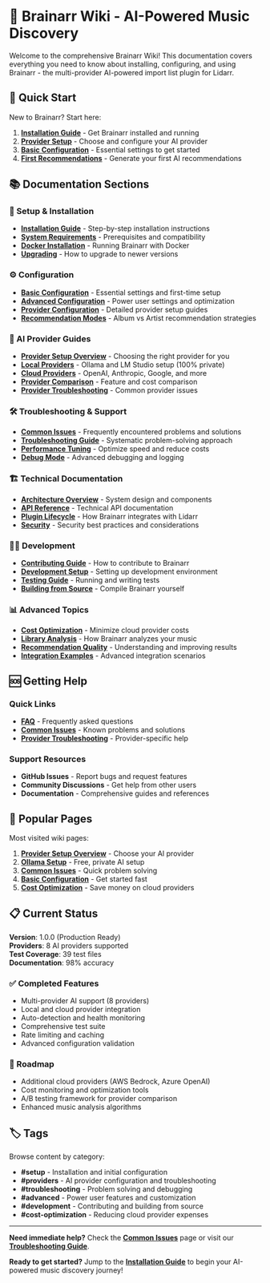 # 🧠 Brainarr Wiki - AI-Powered Music Discovery

Welcome to the comprehensive Brainarr Wiki! This documentation covers everything you need to know about installing, configuring, and using Brainarr - the multi-provider AI-powered import list plugin for Lidarr.

## 🚀 Quick Start

New to Brainarr? Start here:

1. **[Installation Guide](Installation-Guide)** - Get Brainarr installed and running
2. **[Provider Setup](Provider-Setup-Overview)** - Choose and configure your AI provider
3. **[Basic Configuration](Basic-Configuration)** - Essential settings to get started
4. **[First Recommendations](Getting-Your-First-Recommendations)** - Generate your first AI recommendations

## 📚 Documentation Sections

### 🔧 Setup & Installation
- **[Installation Guide](Installation-Guide)** - Step-by-step installation instructions
- **[System Requirements](System-Requirements)** - Prerequisites and compatibility
- **[Docker Installation](Docker-Installation)** - Running Brainarr with Docker
- **[Upgrading](Upgrading-Guide)** - How to upgrade to newer versions

### ⚙️ Configuration
- **[Basic Configuration](Basic-Configuration)** - Essential settings and first-time setup
- **[Advanced Configuration](Advanced-Configuration)** - Power user settings and optimization
- **[Provider Configuration](Provider-Configuration-Overview)** - Detailed provider setup guides
- **[Recommendation Modes](Recommendation-Modes)** - Album vs Artist recommendation strategies

### 🤖 AI Provider Guides
- **[Provider Setup Overview](Provider-Setup-Overview)** - Choosing the right provider for you
- **[Local Providers](Local-Providers)** - Ollama and LM Studio setup (100% private)
- **[Cloud Providers](Cloud-Providers)** - OpenAI, Anthropic, Google, and more
- **[Provider Comparison](Provider-Comparison)** - Feature and cost comparison
- **[Provider Troubleshooting](Provider-Troubleshooting)** - Common provider issues

### 🛠️ Troubleshooting & Support
- **[Common Issues](Common-Issues)** - Frequently encountered problems and solutions
- **[Troubleshooting Guide](Troubleshooting-Guide)** - Systematic problem-solving approach
- **[Performance Tuning](Performance-Tuning)** - Optimize speed and reduce costs
- **[Debug Mode](Debug-Mode)** - Advanced debugging and logging

### 🏗️ Technical Documentation
- **[Architecture Overview](Architecture-Overview)** - System design and components
- **[API Reference](API-Reference)** - Technical API documentation
- **[Plugin Lifecycle](Plugin-Lifecycle)** - How Brainarr integrates with Lidarr
- **[Security](Security)** - Security best practices and considerations

### 👨‍💻 Development
- **[Contributing Guide](Contributing-Guide)** - How to contribute to Brainarr
- **[Development Setup](Development-Setup)** - Setting up development environment
- **[Testing Guide](Testing-Guide)** - Running and writing tests
- **[Building from Source](Building-from-Source)** - Compile Brainarr yourself

### 📊 Advanced Topics
- **[Cost Optimization](Cost-Optimization)** - Minimize cloud provider costs
- **[Library Analysis](Library-Analysis)** - How Brainarr analyzes your music
- **[Recommendation Quality](Recommendation-Quality)** - Understanding and improving results
- **[Integration Examples](Integration-Examples)** - Advanced integration scenarios

## 🆘 Getting Help

### Quick Links
- **[FAQ](FAQ)** - Frequently asked questions
- **[Common Issues](Common-Issues)** - Known problems and solutions
- **[Provider Troubleshooting](Provider-Troubleshooting)** - Provider-specific help

### Support Resources
- **GitHub Issues** - Report bugs and request features
- **Community Discussions** - Get help from other users
- **Documentation** - Comprehensive guides and references

## 🎯 Popular Pages

Most visited wiki pages:

1. **[Provider Setup Overview](Provider-Setup-Overview)** - Choose your AI provider
2. **[Ollama Setup](Local-Providers#ollama)** - Free, private AI setup
3. **[Common Issues](Common-Issues)** - Quick problem solving
4. **[Basic Configuration](Basic-Configuration)** - Get started fast
5. **[Cost Optimization](Cost-Optimization)** - Save money on cloud providers

## 📋 Current Status

**Version**: 1.0.0 (Production Ready)  
**Providers**: 8 AI providers supported  
**Test Coverage**: 39 test files  
**Documentation**: 98% accuracy  

### ✅ Completed Features
- Multi-provider AI support (8 providers)
- Local and cloud provider integration
- Auto-detection and health monitoring
- Comprehensive test suite
- Rate limiting and caching
- Advanced configuration validation

### 🔮 Roadmap
- Additional cloud providers (AWS Bedrock, Azure OpenAI)
- Cost monitoring and optimization tools
- A/B testing framework for provider comparison
- Enhanced music analysis algorithms

## 🏷️ Tags

Browse content by category:

- **#setup** - Installation and initial configuration
- **#providers** - AI provider configuration and troubleshooting
- **#troubleshooting** - Problem solving and debugging
- **#advanced** - Power user features and customization
- **#development** - Contributing and building from source
- **#cost-optimization** - Reducing cloud provider expenses

---

**Need immediate help?** Check the **[Common Issues](Common-Issues)** page or visit our **[Troubleshooting Guide](Troubleshooting-Guide)**.

**Ready to get started?** Jump to the **[Installation Guide](Installation-Guide)** to begin your AI-powered music discovery journey!